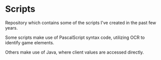 # Scripts

Repository which contains some of the scripts I've created in the past few years.

Some scripts make use of PascalScript syntax code, utilizing OCR to identify game elements.

Others make use of Java, where client values are accessed directly.

